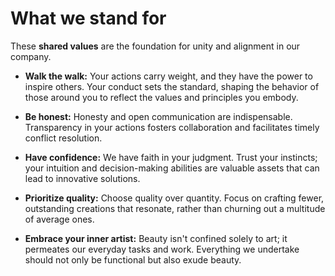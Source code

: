 # What we stand for

These **shared values** are the foundation for unity and alignment in our company.

* **Walk the walk:** Your actions carry weight, and they have the power to inspire others. Your conduct sets the standard, shaping the behavior of those around you to reflect the values and principles you embody.
    
* **Be honest:** Honesty and open communication are indispensable. Transparency in your actions fosters collaboration and facilitates timely conflict resolution.

* **Have confidence:** We have faith in your judgment. Trust your instincts; your intuition and decision-making abilities are valuable assets that can lead to innovative solutions.
    
* **Prioritize quality:** Choose quality over quantity. Focus on crafting fewer, outstanding creations that resonate, rather than churning out a multitude of average ones.

* **Embrace your inner artist:** Beauty isn't confined solely to art; it permeates our everyday tasks and work. Everything we undertake should not only be functional but also exude beauty.